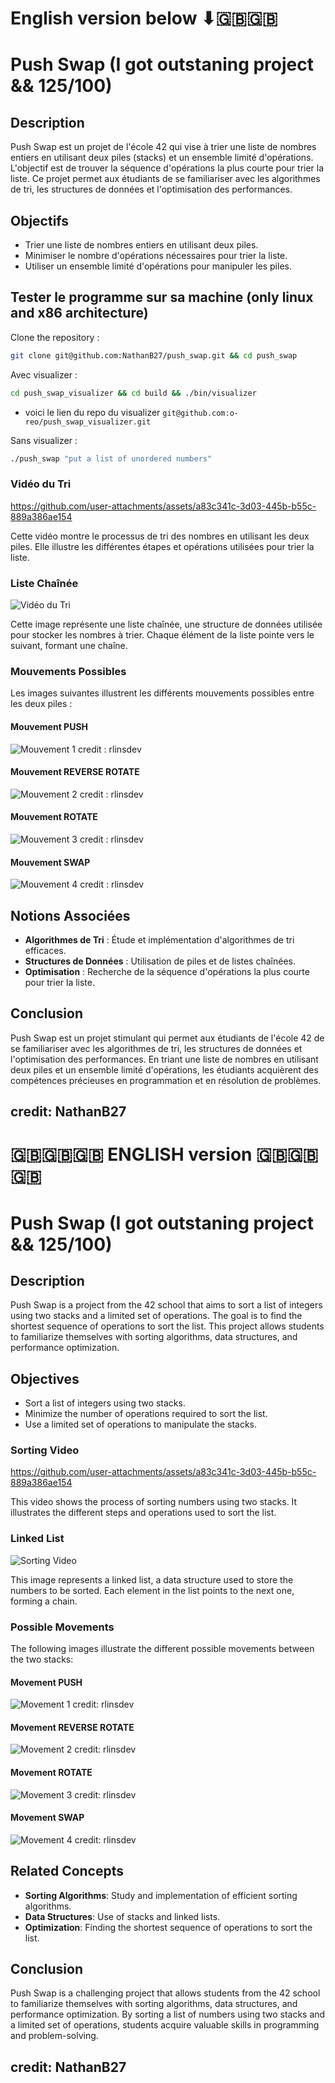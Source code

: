  # English version below ⬇🇬🇧🇬🇧
 
 # Push Swap (I got outstaning project && 125/100)

## Description

Push Swap est un projet de l'école 42 qui vise à trier une liste de nombres entiers en utilisant deux piles (stacks) et un ensemble limité d'opérations. L'objectif est de trouver la séquence d'opérations la plus courte pour trier la liste. Ce projet permet aux étudiants de se familiariser avec les algorithmes de tri, les structures de données et l'optimisation des performances.

## Objectifs

- Trier une liste de nombres entiers en utilisant deux piles.
- Minimiser le nombre d'opérations nécessaires pour trier la liste.
- Utiliser un ensemble limité d'opérations pour manipuler les piles.

## Tester le programme sur sa machine (only linux and x86 architecture)

Clone the repository : 

```bash
git clone git@github.com:NathanB27/push_swap.git && cd push_swap
```

Avec visualizer :
```bash
cd push_swap_visualizer && cd build && ./bin/visualizer
```
 - voici le lien du repo du visualizer ```git@github.com:o-reo/push_swap_visualizer.git```

Sans visualizer : 
```bash
./push_swap "put a list of unordered numbers"
```



### Vidéo du Tri

https://github.com/user-attachments/assets/a83c341c-3d03-445b-b55c-889a386ae154

Cette vidéo montre le processus de tri des nombres en utilisant les deux piles. Elle illustre les différentes étapes et opérations utilisées pour trier la liste.

### Liste Chaînée

![Vidéo du Tri](https://github.com/user-attachments/assets/587c652b-1090-4590-bbb2-24d60a14ad31)

Cette image représente une liste chaînée, une structure de données utilisée pour stocker les nombres à trier. Chaque élément de la liste pointe vers le suivant, formant une chaîne.

### Mouvements Possibles

Les images suivantes illustrent les différents mouvements possibles entre les deux piles :

#### Mouvement PUSH 

![Mouvement 1](https://github.com/user-attachments/assets/6ae57f91-26d3-432e-a799-3898d13dc7e7)
credit : rlinsdev

#### Mouvement REVERSE ROTATE

![Mouvement 2](https://github.com/user-attachments/assets/88dd7f25-8186-493e-a474-2de71322041f)
credit : rlinsdev

#### Mouvement ROTATE

![Mouvement 3](https://github.com/user-attachments/assets/a94455fa-7b2a-4cd3-a7ad-d6e399de4d91)
credit : rlinsdev

#### Mouvement SWAP

![Mouvement 4](https://github.com/user-attachments/assets/fcf3c3e8-8129-4455-8685-47fdfc01c348)
credit : rlinsdev 

## Notions Associées

- **Algorithmes de Tri** : Étude et implémentation d'algorithmes de tri efficaces.
- **Structures de Données** : Utilisation de piles et de listes chaînées.
- **Optimisation** : Recherche de la séquence d'opérations la plus courte pour trier la liste.

## Conclusion

Push Swap est un projet stimulant qui permet aux étudiants de l'école 42 de se familiariser avec les algorithmes de tri, les structures de données et l'optimisation des performances. En triant une liste de nombres en utilisant deux piles et un ensemble limité d'opérations, les étudiants acquièrent des compétences précieuses en programmation et en résolution de problèmes.

## credit: NathanB27





# 🇬🇧🇬🇧🇬🇧 ENGLISH version 🇬🇧🇬🇧🇬🇧

# Push Swap (I got outstaning project && 125/100)

## Description

Push Swap is a project from the 42 school that aims to sort a list of integers using two stacks and a limited set of operations. The goal is to find the shortest sequence of operations to sort the list. This project allows students to familiarize themselves with sorting algorithms, data structures, and performance optimization.

## Objectives

- Sort a list of integers using two stacks.
- Minimize the number of operations required to sort the list.
- Use a limited set of operations to manipulate the stacks.

### Sorting Video

https://github.com/user-attachments/assets/a83c341c-3d03-445b-b55c-889a386ae154

This video shows the process of sorting numbers using two stacks. It illustrates the different steps and operations used to sort the list.

### Linked List

![Sorting Video](https://github.com/user-attachments/assets/587c652b-1090-4590-bbb2-24d60a14ad31)

This image represents a linked list, a data structure used to store the numbers to be sorted. Each element in the list points to the next one, forming a chain.

### Possible Movements

The following images illustrate the different possible movements between the two stacks:

#### Movement PUSH

![Movement 1](https://github.com/user-attachments/assets/6ae57f91-26d3-432e-a799-3898d13dc7e7)
credit: rlinsdev

#### Movement REVERSE ROTATE

![Movement 2](https://github.com/user-attachments/assets/88dd7f25-8186-493e-a474-2de71322041f)
credit: rlinsdev

#### Movement ROTATE

![Movement 3](https://github.com/user-attachments/assets/a94455fa-7b2a-4cd3-a7ad-d6e399de4d91)
credit: rlinsdev

#### Movement SWAP

![Movement 4](https://github.com/user-attachments/assets/fcf3c3e8-8129-4455-8685-47fdfc01c348)
credit: rlinsdev

## Related Concepts

- **Sorting Algorithms**: Study and implementation of efficient sorting algorithms.
- **Data Structures**: Use of stacks and linked lists.
- **Optimization**: Finding the shortest sequence of operations to sort the list.

## Conclusion

Push Swap is a challenging project that allows students from the 42 school to familiarize themselves with sorting algorithms, data structures, and performance optimization. By sorting a list of numbers using two stacks and a limited set of operations, students acquire valuable skills in programming and problem-solving.


## credit: NathanB27



